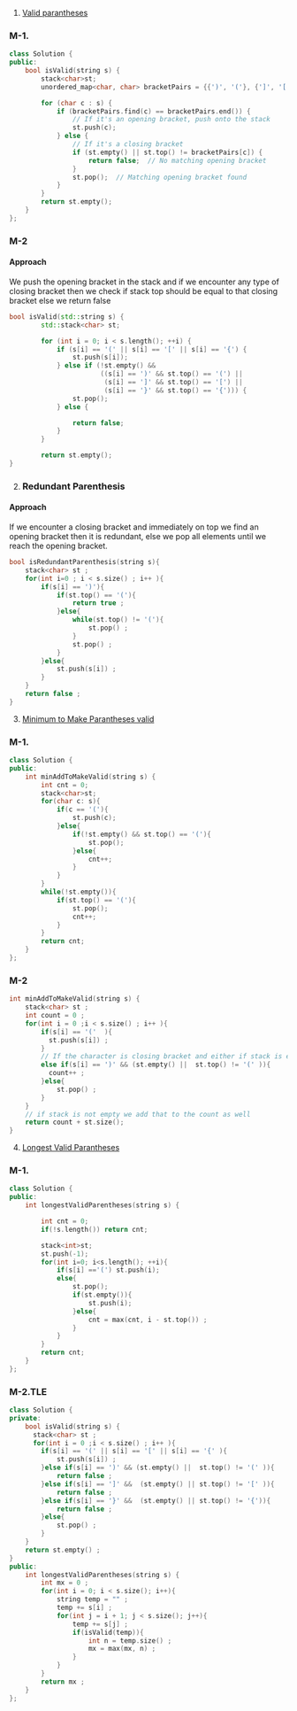 1. [Valid parantheses](https://leetcode.com/problems/valid-parentheses/)

### M-1.

```cpp
class Solution {
public:
    bool isValid(string s) {
        stack<char>st;
        unordered_map<char, char> bracketPairs = {{')', '('}, {']', '['}, {'}', '{'}};

        for (char c : s) {
            if (bracketPairs.find(c) == bracketPairs.end()) {
                // If it's an opening bracket, push onto the stack
                st.push(c);
            } else {
                // If it's a closing bracket
                if (st.empty() || st.top() != bracketPairs[c]) {
                    return false;  // No matching opening bracket
                }
                st.pop();  // Matching opening bracket found
            }
        }
        return st.empty();
    }
};
```

### M-2

#### Approach

We push the opening bracket in the stack and if we encounter any type of closing bracket then we check if stack top should be equal to that closing bracket else we return false

```cpp
bool isValid(std::string s) {
        std::stack<char> st;

        for (int i = 0; i < s.length(); ++i) {
            if (s[i] == '(' || s[i] == '[' || s[i] == '{') {
                st.push(s[i]);
            } else if (!st.empty() &&
                       ((s[i] == ')' && st.top() == '(') ||
                        (s[i] == ']' && st.top() == '[') ||
                        (s[i] == '}' && st.top() == '{'))) {
                st.pop();
            } else {

                return false;
            }
        }

        return st.empty();
}
```

2. ### Redundant Parenthesis

#### Approach

If we encounter a closing bracket and immediately on top we find an opening bracket then it is redundant, else we pop all elements until we reach the opening bracket.

```cpp
bool isRedundantParenthesis(string s){
	stack<char> st ;
	for(int i=0 ; i < s.size() ; i++ ){
		if(s[i] == ')'){
			if(st.top() == '('){
				return true ;
			}else{
				while(st.top() != '('){
					st.pop() ;
				}
				st.pop() ;
			}
		}else{
			st.push(s[i]) ;
		}
	}
	return false ;
}
```

3. [Minimum to Make Parantheses valid](https://leetcode.com/problems/minimum-add-to-make-parentheses-valid/)

### M-1.

```cpp
class Solution {
public:
    int minAddToMakeValid(string s) {
        int cnt = 0;
        stack<char>st;
        for(char c: s){
            if(c == '('){
                st.push(c);
            }else{
                if(!st.empty() && st.top() == '('){
                    st.pop();
                }else{
                    cnt++;
                }
            }
        }
        while(!st.empty()){
            if(st.top() == '('){
                st.pop();
                cnt++;
            }
        }
        return cnt;
    }
};
```

### M-2

```cpp
int minAddToMakeValid(string s) {
    stack<char> st ;
    int count = 0 ;
    for(int i = 0 ;i < s.size() ; i++ ){
        if(s[i] == '('  ){
          st.push(s[i]) ;
        }
		// If the character is closing bracket and either if stack is empty or stack top is not an opening bracket then it is invalid
		else if(s[i] == ')' && (st.empty() ||  st.top() != '(' )){
          count++ ;
        }else{
            st.pop() ;
        }
    }
	// if stack is not empty we add that to the count as well
    return count + st.size();
}
```

4. [Longest Valid Parantheses](https://leetcode.com/problems/longest-valid-parentheses/)

### M-1.

```cpp
class Solution {
public:
    int longestValidParentheses(string s) {

        int cnt = 0;
        if(!s.length()) return cnt;

        stack<int>st;
        st.push(-1);
        for(int i=0; i<s.length(); ++i){
            if(s[i] =='(') st.push(i);
            else{
                st.pop();
                if(st.empty()){
                    st.push(i);
                }else{
                    cnt = max(cnt, i - st.top()) ;
                }
            }
        }
        return cnt;
    }
};
```

### M-2.TLE

```cpp
class Solution {
private:
    bool isValid(string s) {
      stack<char> st ;
      for(int i = 0 ;i < s.size() ; i++ ){
        if(s[i] == '(' || s[i] == '[' || s[i] == '{' ){
            st.push(s[i]) ;
        }else if(s[i] == ')' && (st.empty() ||  st.top() != '(' )){
            return false ;
        }else if(s[i] == ']' &&  (st.empty() || st.top() != '[' )){
            return false ;
        }else if(s[i] == '}' &&  (st.empty() || st.top() != '{')){
            return false ;
        }else{
            st.pop() ;
        }
    }
    return st.empty() ;
}
public:
    int longestValidParentheses(string s) {
        int mx = 0 ;
        for(int i = 0; i < s.size(); i++){
            string temp = "" ;
            temp += s[i] ;
            for(int j = i + 1; j < s.size(); j++){
                temp += s[j] ;
                if(isValid(temp)){
                    int n = temp.size() ;
                    mx = max(mx, n) ;
                }
            }
        }
        return mx ;
    }
};
```
